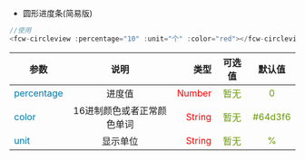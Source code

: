 
- 圆形进度条(简易版)

``` javascript
//使用
<fcw-circleview :percentage="10" :unit="个" :color="red"></fcw-circleview>
```


参数|说明|类型|可选值|默认值
---|:--:|---:|:--:|:--:|
<font color=#0077AA>percentage</font> | 进度值 | <font color=red>Number</font> | <font color=#669900>暂无</font> | <font color=#669900>0</font>
<font color=#0077AA>color</font> | 16进制颜色或者正常颜色单词 | <font color=red> String</font> |  <font color=#669900>暂无</font>  | <font color=#669900>#64d3f6</font>
<font color=#0077AA>unit</font> | 显示单位 | <font color=red>String</font> | <font color=#669900>暂无</font> | <font color=#669900>%</font>


